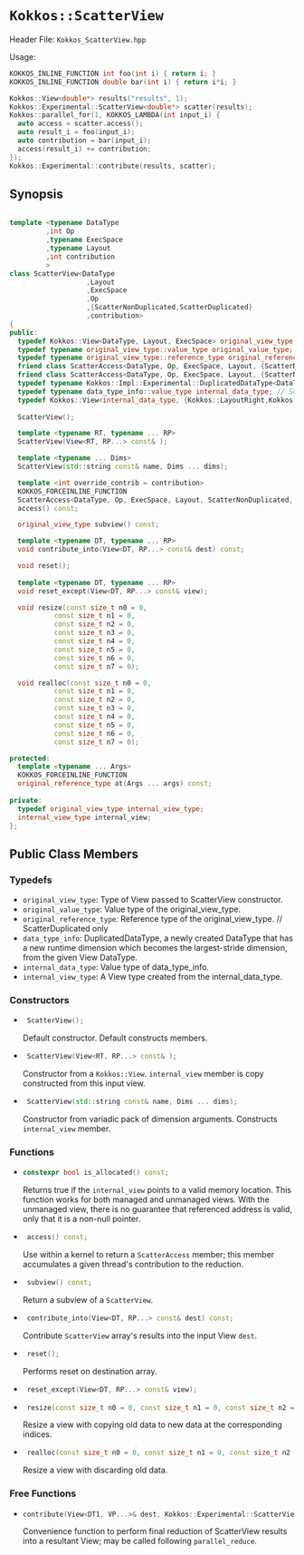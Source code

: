 # `Kokkos::ScatterView`

Header File: `Kokkos_ScatterView.hpp`

Usage: 
  ```c++
  KOKKOS_INLINE_FUNCTION int foo(int i) { return i; }
  KOKKOS_INLINE_FUNCTION double bar(int i) { return i*i; }
  
  Kokkos::View<double*> results("results", 1);
  Kokkos::Experimental::ScatterView<double*> scatter(results);
  Kokkos::parallel_for(1, KOKKOS_LAMBDA(int input_i) {
    auto access = scatter.access();
    auto result_i = foo(input_i);
    auto contribution = bar(input_i);
    access(result_i) += contribution;
  });
  Kokkos::Experimental::contribute(results, scatter);
  ```


## Synopsis 
  ```c++

  template <typename DataType
           ,int Op
           ,typename ExecSpace
           ,typename Layout
           ,int contribution
           >
  class ScatterView<DataType
                     ,Layout
                     ,ExecSpace
                     ,Op
                     ,{ScatterNonDuplicated,ScatterDuplicated}
                     ,contribution>
  {
  public:
    typedef Kokkos::View<DataType, Layout, ExecSpace> original_view_type;
    typedef typename original_view_type::value_type original_value_type;
    typedef typename original_view_type::reference_type original_reference_type;
    friend class ScatterAccess<DataType, Op, ExecSpace, Layout, {ScatterNonDuplicated,ScatterDuplicated}, contribution, ScatterNonAtomic>;
    friend class ScatterAccess<DataType, Op, ExecSpace, Layout, {ScatterNonDuplicated,ScatterDuplicated}, contribution, ScatterAtomic>;
    typedef typename Kokkos::Impl::Experimental::DuplicatedDataType<DataType, {Kokkos::LayoutRight,Kokkos::LayoutLeft}> data_type_info; // ScatterDuplicated only
    typedef typename data_type_info::value_type internal_data_type; // ScatterDuplicated only
    typedef Kokkos::View<internal_data_type, {Kokkos::LayoutRight,Kokkos::LayoutLeft}, ExecSpace> internal_view_type; // ScatterDuplicated only
    
    ScatterView();
  
    template <typename RT, typename ... RP>
    ScatterView(View<RT, RP...> const& );
  
    template <typename ... Dims>
    ScatterView(std::string const& name, Dims ... dims);
  
    template <int override_contrib = contribution>
    KOKKOS_FORCEINLINE_FUNCTION
    ScatterAccess<DataType, Op, ExecSpace, Layout, ScatterNonDuplicated, contribution, override_contrib>
    access() const;
  
    original_view_type subview() const;
  
    template <typename DT, typename ... RP>
    void contribute_into(View<DT, RP...> const& dest) const;
  
    void reset();
    
    template <typename DT, typename ... RP>
    void reset_except(View<DT, RP...> const& view);
  
    void resize(const size_t n0 = 0,
             const size_t n1 = 0,
             const size_t n2 = 0,
             const size_t n3 = 0,
             const size_t n4 = 0,
             const size_t n5 = 0,
             const size_t n6 = 0,
             const size_t n7 = 0);
  
    void realloc(const size_t n0 = 0,
             const size_t n1 = 0,
             const size_t n2 = 0,
             const size_t n3 = 0,
             const size_t n4 = 0,
             const size_t n5 = 0,
             const size_t n6 = 0,
             const size_t n7 = 0);
  
  protected:
    template <typename ... Args>
    KOKKOS_FORCEINLINE_FUNCTION
    original_reference_type at(Args ... args) const;
    
  private:
    typedef original_view_type internal_view_type;
    internal_view_type internal_view;
  };
  ```

## Public Class Members

### Typedefs
* `original_view_type`: Type of View passed to ScatterView constructor.
* `original_value_type`: Value type of the original_view_type.
* `original_reference_type`: Reference type of the original_view_type.
// ScatterDuplicated only
* `data_type_info`: DuplicatedDataType, a newly created DataType that has a new runtime dimension which becomes the largest-stride dimension, from the given View DataType.
* `internal_data_type`: Value type of data_type_info.
* `internal_view_type`: A View type created from the internal_data_type.

### Constructors

 * ```c++
    ScatterView();
   ```
   Default constructor. Default constructs members.

 * ```c++
    ScatterView(View<RT, RP...> const& );
   ```
   Constructor from a `Kokkos::View`. `internal_view` member is copy constructed from this input view.

 * ```c++
    ScatterView(std::string const& name, Dims ... dims);
   ```
   Constructor from variadic pack of dimension arguments. Constructs `internal_view` member.

### Functions
  * ```c++
    constexpr bool is_allocated() const;
    ```
    Returns true if the `internal_view` points to a valid memory location.  This function works for both managed and unmanaged views. With the unmanaged view, there is no guarantee that referenced address is valid, only that it is a non-null pointer.

 * ```c++
    access() const;
   ```
   Use within a kernel to return a `ScatterAccess` member; this member accumulates a given thread's contribution to the reduction.

 * ```c++
    subview() const;
   ```
   Return a subview of a `ScatterView`.

 * ```c++
    contribute_into(View<DT, RP...> const& dest) const;
   ```
   Contribute `ScatterView` array's results into the input View `dest`.

 * ```c++
    reset();
   ```
   Performs reset on destination array.

 * ```c++
    reset_except(View<DT, RP...> const& view);
   ```

 * ```c++
    resize(const size_t n0 = 0, const size_t n1 = 0, const size_t n2 = 0, const size_t n3 = 0, const size_t n4 = 0, const size_t n5 = 0, const size_t n6 = 0, const size_t n7 = 0);
   ```
   Resize a view with copying old data to new data at the corresponding indices.

 * ```c++
    realloc(const size_t n0 = 0, const size_t n1 = 0, const size_t n2 = 0, const size_t n3 = 0, const size_t n4 = 0, const size_t n5 = 0, const size_t n6 = 0, const size_t n7 = 0);
   ```
   Resize a view with discarding old data.

### Free Functions
 * ```c++
   contribute(View<DT1, VP...>& dest, Kokkos::Experimental::ScatterView<DT2, LY, ES, OP, CT, DP> const& src)
   ```
   Convenience function to perform final reduction of ScatterView results into a resultant View; may be called following `parallel_reduce`.
